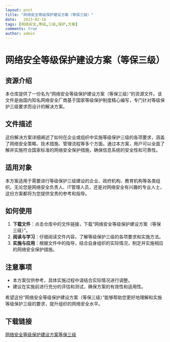```yaml
---
layout: post
title: "网络安全等级保护建设方案（等保三级）"
date:   2023-02-16
tags: [网络安全,等级,三级,保护,方案]
comments: true
author: admin
---
```

# 网络安全等级保护建设方案（等保三级）

## 资源介绍

本仓库提供了一份名为“网络安全等级保护建设方案（等保三级）”的资源文件。该文件是由国内知名网络安全厂商基于国家等级保护制度精心编写，专门针对等级保护三级要求而设计的解决方案。

## 文件描述

这份解决方案详细阐述了如何在企业或组织中实施等级保护三级的各项要求，涵盖了网络安全策略、技术措施、管理流程等多个方面。通过本方案，用户可以全面了解并实施符合国家标准的网络安全保护措施，确保信息系统的安全性和可靠性。

## 适用对象

本方案适用于需要进行等级保护三级建设的企业、政府机构、教育机构等各类组织。无论您是网络安全负责人、IT管理人员，还是对网络安全有兴趣的专业人士，这份方案都将为您提供宝贵的参考和指导。

## 如何使用

1. **下载文件**：点击仓库中的文件链接，下载“网络安全等级保护建设方案（等保三级）”。
2. **阅读与学习**：仔细阅读文件内容，了解等级保护三级的各项要求和实施方法。
3. **实施与应用**：根据文件中的指导，结合自身组织的实际情况，制定并实施相应的网络安全保护措施。

## 注意事项

- 本方案仅供参考，具体实施过程中请结合实际情况进行调整。
- 建议在实施前进行充分的评估和测试，确保方案的有效性和适用性。

希望这份“网络安全等级保护建设方案（等保三级）”能够帮助您更好地理解和实施等级保护三级的要求，提升组织的网络安全水平。

## 下载链接

[网络安全等级保护建设方案等保三级](https://pan.quark.cn/s/526a3121d097)